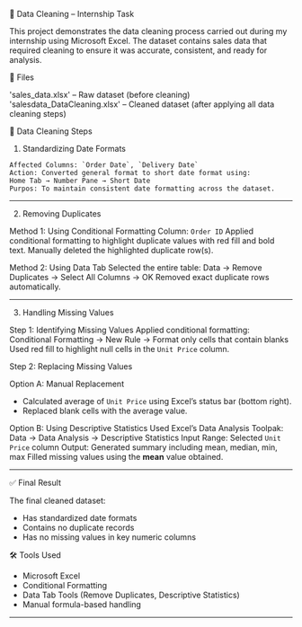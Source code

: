 🧹 Data Cleaning – Internship Task

This project demonstrates the data cleaning process carried out during my internship using Microsoft Excel. The dataset contains sales data that required cleaning to ensure it was accurate, consistent, and ready for analysis.

 📂 Files

 'sales_data.xlsx' – Raw dataset (before cleaning)
 'salesdata_DataCleaning.xlsx' – Cleaned dataset (after applying all data cleaning steps)

 🧼 Data Cleaning Steps

  1. Standardizing Date Formats

    Affected Columns: `Order Date`, `Delivery Date`
    Action: Converted general format to short date format using:
    Home Tab → Number Pane → Short Date
    Purpos: To maintain consistent date formatting across the dataset.

---

 2. Removing Duplicates

 Method 1: Using Conditional Formatting
  Column: `Order ID`
  Applied conditional formatting to highlight duplicate values with red fill and bold text.
  Manually deleted the highlighted duplicate row(s).

 Method 2: Using Data Tab
  Selected the entire table:
  Data → Remove Duplicates → Select All Columns → OK
  Removed exact duplicate rows automatically.

---

3. Handling Missing Values

Step 1: Identifying Missing Values
  Applied conditional formatting:
  Conditional Formatting → New Rule → Format only cells that contain blanks
  Used red fill to highlight null cells in the `Unit Price` column.

Step 2: Replacing Missing Values

 Option A: Manual Replacement
- Calculated average of `Unit Price` using Excel’s status bar (bottom right).
- Replaced blank cells with the average value.

Option B: Using Descriptive Statistics
 Used Excel’s Data Analysis Toolpak:
    Data → Data Analysis → Descriptive Statistics
     Input Range: Selected `Unit Price` column
     Output: Generated summary including mean, median, min, max
 Filled missing values using the **mean** value obtained.

---

 ✅ Final Result

The final cleaned dataset:
- Has standardized date formats
- Contains no duplicate records
- Has no missing values in key numeric columns

 🛠️ Tools Used

- Microsoft Excel
- Conditional Formatting
- Data Tab Tools (Remove Duplicates, Descriptive Statistics)
- Manual formula-based handling

---
